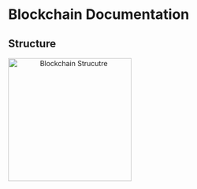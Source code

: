 # Blockchain Documentation

## Structure

<div align="center" style="float: left">
  <img alt="Blockchain Strucutre" width="250" src="https://raw.githubusercontent.com/haskellcamargo/gemidao-do-zap/master/resources/sms.png" />
</div>
